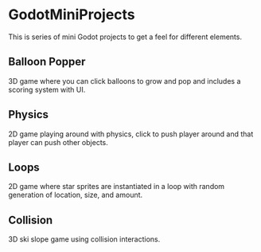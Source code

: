 # GodotMiniProjects
This is series of mini Godot projects to get a feel for different elements.

## Balloon Popper
3D game where you can click balloons to grow and pop and includes a scoring system with UI.

## Physics
2D game playing around with physics, click to push player around and that player can push other objects.

## Loops
2D game where star sprites are instantiated in a loop with random generation of location, size, and amount.

## Collision
3D ski slope game using collision interactions.
